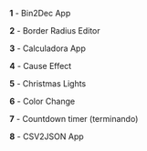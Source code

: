 **1** - Bin2Dec App

**2** - Border Radius Editor

**3** - Calculadora App

**4** - Cause Effect

**5** - Christmas Lights

**6** - Color Change

**7** - Countdown timer (terminando)

**8** - CSV2JSON App

